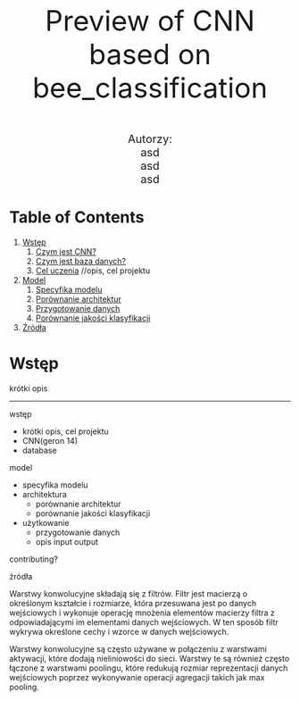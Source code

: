 

<p style="text-align: center; font-size:50px;"> Preview of CNN based on bee_classification</p>
<p style="text-align: center; font-size:20px;"> Autorzy: <br /> asd <br /> asd <br /> asd</p>

# Table of Contents
1. [Wstęp](#Wstęp)
    1. [Czym jest CNN?](#subsection-a)
    2. [Czym jest baza danych?](#subsection-b)
    3. [Cel uczenia](#subsection-c) //opis, cel projektu
2. [Model](#model)
    1. [Specyfika modelu](#subsection-e)
    2. [Porównanie architektur](#subsection-f)
    3. [Przygotowanie danych](#subsection-g)
    4. [Porównanie jakości klasyfikacji](#subsection-h)
3. [Źródła](#źródła)

# Wstęp
krótki opis


----------------
wstęp
  - krótki opis, cel projektu
  - CNN(geron 14)
  - database

model
  - specyfika modelu
  - architektura
    - porównanie architektur
    - porównanie jakości klasyfikacji
  - użytkowanie
    - przygotowanie danych
    - opis input output

contributing?

źródła

Warstwy konwolucyjne składają się z filtrów. Filtr jest macierzą o określonym kształcie i rozmiarze, która przesuwana jest po danych wejściowych i wykonuje operację mnożenia elementów macierzy filtra z odpowiadającymi im elementami danych wejściowych. W ten sposób filtr wykrywa określone cechy i wzorce w danych wejściowych.

Warstwy konwolucyjne są często używane w połączeniu z warstwami aktywacji, które dodają nieliniowości do sieci. Warstwy te są również często łączone z warstwami poolingu, które redukują rozmiar reprezentacji danych wejściowych poprzez wykonywanie operacji agregacji takich jak max pooling.